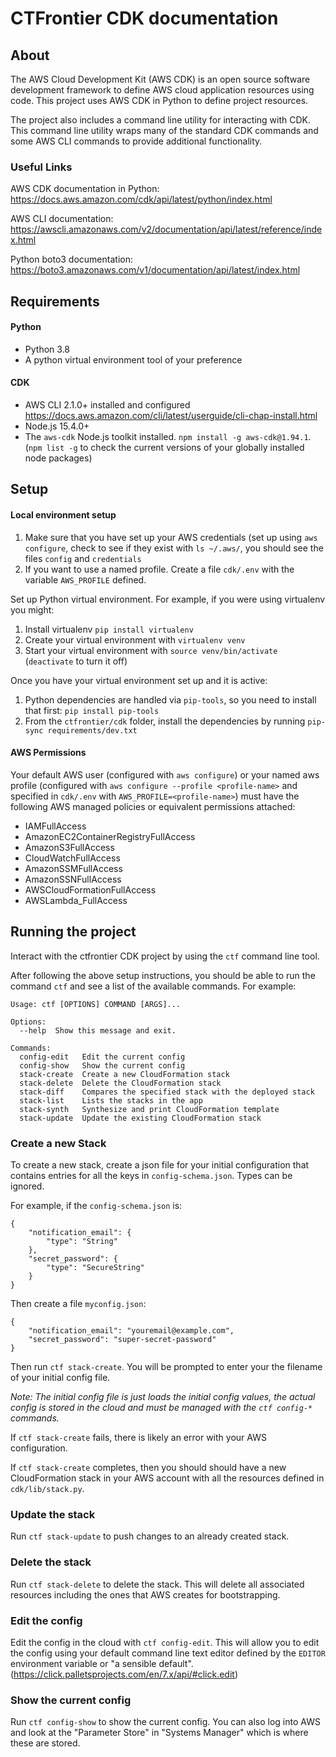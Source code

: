 
# CTFrontier CDK documentation

## About

The AWS Cloud Development Kit (AWS CDK) is an open source software development framework to define AWS cloud application resources using code. This project uses AWS CDK in Python to define project resources.

The project also includes a command line utility for interacting with CDK. This command line utility wraps many of the standard CDK commands and some AWS CLI commands to provide additional functionality.

### Useful Links

AWS CDK documentation in Python: <https://docs.aws.amazon.com/cdk/api/latest/python/index.html>

AWS CLI documentation: <https://awscli.amazonaws.com/v2/documentation/api/latest/reference/index.html>

Python boto3 documentation: <https://boto3.amazonaws.com/v1/documentation/api/latest/index.html>

## Requirements

#### Python

* Python 3.8
* A python virtual environment tool of your preference

#### CDK

* AWS CLI 2.1.0+ installed and configured  <https://docs.aws.amazon.com/cli/latest/userguide/cli-chap-install.html>
* Node.js 15.4.0+
* The `aws-cdk` Node.js toolkit installed. `npm install -g aws-cdk@1.94.1`. (`npm list -g` to check the current versions of your globally installed node packages)
 

## Setup

#### Local environment setup

1. Make sure that you have set up your AWS credentials (set up using `aws configure`, check to see if they exist with `ls ~/.aws/`, you should see the files `config` and `credentials`
1. If you want to use a named profile. Create a file `cdk/.env` with the variable `AWS_PROFILE` defined.

Set up Python virtual environment. For example, if you were using virtualenv you might: 

1. Install virtualenv `pip install virtualenv`
1. Create your virtual environment with `virtualenv venv`
1. Start your virtual environment with `source venv/bin/activate`
(`deactivate` to turn it off)

Once you have your virtual environment set up and it is active:

1. Python dependencies are handled via `pip-tools`, so you need to install that first: `pip install pip-tools`
1. From the `ctfrontier/cdk` folder, install the dependencies by running `pip-sync requirements/dev.txt`


#### AWS Permissions

Your default AWS user (configured with `aws configure`) or your named aws profile (configured with `aws configure --profile <profile-name>` and specified in `cdk/.env` with `AWS_PROFILE=<profile-name>`) must have the following AWS managed policies or equivalent permissions attached:

* IAMFullAccess
* AmazonEC2ContainerRegistryFullAccess
* AmazonS3FullAccess
* CloudWatchFullAccess
* AmazonSSMFullAccess
* AmazonSSNFullAccess
* AWSCloudFormationFullAccess
* AWSLambda_FullAccess

## Running the project

Interact with the ctfrontier CDK project by using the `ctf` command line tool.

After following the above setup instructions, you should be able to run the command `ctf` and see a list of the available commands. For example:

	Usage: ctf [OPTIONS] COMMAND [ARGS]...
	
	Options:
	  --help  Show this message and exit.
	
	Commands:
	  config-edit   Edit the current config
	  config-show   Show the current config
	  stack-create  Create a new CloudFormation stack
	  stack-delete  Delete the CloudFormation stack
	  stack-diff    Compares the specified stack with the deployed stack
	  stack-list    Lists the stacks in the app
	  stack-synth   Synthesize and print CloudFormation template
	  stack-update  Update the existing CloudFormation stack
	  
	  
### Create a new Stack

To create a new stack, create a json file for your initial configuration
that contains entries for all the keys in `config-schema.json`. Types can
be ignored.

For example, if the `config-schema.json` is:


	{
		"notification_email": {
			"type": "String"
		},
		"secret_password": {
			"type": "SecureString"
		}
	}


Then create a file `myconfig.json`:


	{
		"notification_email": "youremail@example.com",
		"secret_password": "super-secret-password"
	}


Then run `ctf stack-create`. You will be prompted to enter your the filename of your initial config file.

*Note: The initial config file is just loads the initial config values, the actual config is stored in the cloud and must be managed with the `ctf config-*` commands.*

If `ctf stack-create` fails, there is likely an error with your AWS configuration. 

If `ctf stack-create` completes, then you should should have a new CloudFormation stack in your AWS account with all the resources defined in `cdk/lib/stack.py`.


### Update the stack

Run `ctf stack-update` to push changes to an already created stack.


### Delete the stack

Run `ctf stack-delete` to delete the stack. This will delete all associated resources including the ones that AWS creates for bootstrapping.


### Edit the config

Edit the config in the cloud with `ctf config-edit`. This will allow you to edit the config using your default command line text editor defined by the `EDITOR` environment variable or "a sensible default". (<https://click.palletsprojects.com/en/7.x/api/#click.edit>)

### Show the current config

Run `ctf config-show` to show the current config. You can also log into AWS and look at the "Parameter Store" in "Systems Manager" which is where these are stored.
